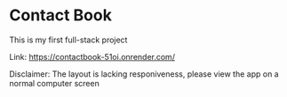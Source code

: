 # Contact Book
This is my first full-stack project

Link: https://contactbook-51oi.onrender.com/

Disclaimer: The layout is lacking responiveness, please view the app on a normal computer screen
